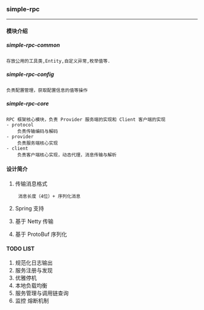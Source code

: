 ### simple-rpc
---
#### 模块介绍
##### simple-rpc-common
    存放公用的工具类,Entity,自定义异常,枚举值等.
##### simple-rpc-config
    负责配置管理，获取配置信息的值等操作
##### simple-rpc-core
    RPC 框架核心模块，负责 Provider 服务端的实现和 Client 客户端的实现
    - protocol
        负责传输编码与解码
    - provider
        负责服务端核心实现
    - client
        负责客户端核心实现，动态代理，消息传输与解析

#### 设计简介
1. 传输消息格式
    
        消息长度（4位）+ 序列化消息
     
2. Spring 支持

3. 基于 Netty 传输

4. 基于 ProtoBuf 序列化

#### TODO LIST
1. 规范化日志输出
2. 服务注册与发现
3. 优雅停机
4. 本地负载均衡
5. 服务管理与调用链查询
6. 监控 熔断机制